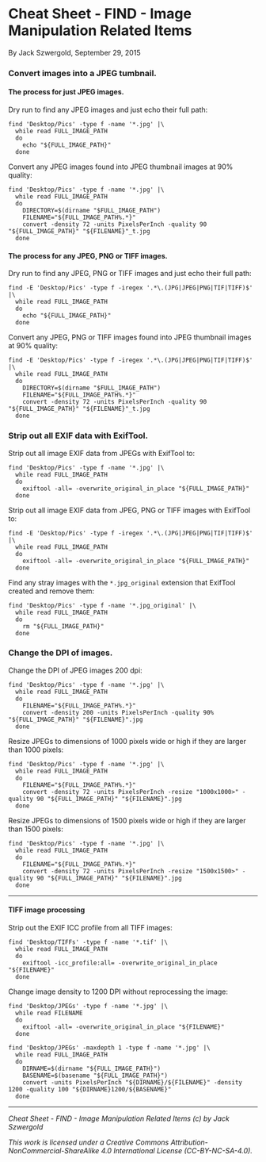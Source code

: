 # Cheat Sheet - FIND - Image Manipulation Related Items

By Jack Szwergold, September 29, 2015

### Convert images into a JPEG tumbnail.

#### The process for just JPEG images.

Dry run to find any JPEG images and just echo their full path:

	find 'Desktop/Pics' -type f -name '*.jpg' |\
	  while read FULL_IMAGE_PATH
	  do
	    echo "${FULL_IMAGE_PATH}"
	  done

Convert any JPEG images found into JPEG thumbnail images at 90% quality:

	find 'Desktop/Pics' -type f -name '*.jpg' |\
	  while read FULL_IMAGE_PATH
	  do
	    DIRECTORY=$(dirname "$FULL_IMAGE_PATH")
	    FILENAME="${FULL_IMAGE_PATH%.*}"
	    convert -density 72 -units PixelsPerInch -quality 90 "${FULL_IMAGE_PATH}" "${FILENAME}"_t.jpg
	  done

#### The process for any JPEG, PNG or TIFF images.

Dry run to find any JPEG, PNG or TIFF images and just echo their full path:

	find -E 'Desktop/Pics' -type f -iregex '.*\.(JPG|JPEG|PNG|TIF|TIFF)$' |\
	  while read FULL_IMAGE_PATH
	  do
	    echo "${FULL_IMAGE_PATH}"
	  done

Convert any JPEG, PNG or TIFF images found into JPEG thumbnail images at 90% quality:

	find -E 'Desktop/Pics' -type f -iregex '.*\.(JPG|JPEG|PNG|TIF|TIFF)$' |\
	  while read FULL_IMAGE_PATH
	  do
	    DIRECTORY=$(dirname "$FULL_IMAGE_PATH")
	    FILENAME="${FULL_IMAGE_PATH%.*}"
	    convert -density 72 -units PixelsPerInch -quality 90 "${FULL_IMAGE_PATH}" "${FILENAME}"_t.jpg
	  done

### Strip out all EXIF data with ExifTool.

Strip out all image EXIF data from JPEGs with ExifTool to:

	find 'Desktop/Pics' -type f -name '*.jpg' |\
	  while read FULL_IMAGE_PATH
	  do
	    exiftool -all= -overwrite_original_in_place "${FULL_IMAGE_PATH}"
	  done

Strip out all image EXIF data from JPEG, PNG or TIFF images with ExifTool to:

	find -E 'Desktop/Pics' -type f -iregex '.*\.(JPG|JPEG|PNG|TIF|TIFF)$' |\
	  while read FULL_IMAGE_PATH
	  do
	    exiftool -all= -overwrite_original_in_place "${FULL_IMAGE_PATH}"
	  done

Find any stray images with the `*.jpg_original` extension that ExifTool created and remove them:

	find 'Desktop/Pics' -type f -name '*.jpg_original' |\
	  while read FULL_IMAGE_PATH
	  do
	    rm "${FULL_IMAGE_PATH}"
	  done

### Change the DPI of images.

Change the DPI of JPEG images 200 dpi:

	find 'Desktop/Pics' -type f -name '*.jpg' |\
	  while read FULL_IMAGE_PATH
	  do
	    FILENAME="${FULL_IMAGE_PATH%.*}"
	    convert -density 200 -units PixelsPerInch -quality 90% "${FULL_IMAGE_PATH}" "${FILENAME}".jpg
	  done

Resize JPEGs to dimensions of 1000 pixels wide or high if they are larger than 1000 pixels:

	find 'Desktop/Pics' -type f -name '*.jpg' |\
	  while read FULL_IMAGE_PATH
	  do
	    FILENAME="${FULL_IMAGE_PATH%.*}"
	    convert -density 72 -units PixelsPerInch -resize "1000x1000>" -quality 90 "${FULL_IMAGE_PATH}" "${FILENAME}".jpg
	  done

Resize JPEGs to dimensions of 1500 pixels wide or high if they are larger than 1500 pixels:

	find 'Desktop/Pics' -type f -name '*.jpg' |\
	  while read FULL_IMAGE_PATH
	  do
	    FILENAME="${FULL_IMAGE_PATH%.*}"
	    convert -density 72 -units PixelsPerInch -resize "1500x1500>" -quality 90 "${FULL_IMAGE_PATH}" "${FILENAME}".jpg
	  done
***

#### TIFF image processing

Strip out the EXIF ICC profile from all TIFF images:

	find 'Desktop/TIFFs' -type f -name '*.tif' |\
	  while read FULL_IMAGE_PATH
	  do
	    exiftool -icc_profile:all= -overwrite_original_in_place "${FILENAME}"
	  done

Change image density to 1200 DPI without reprocessing the image:

	find 'Desktop/JPEGs' -type f -name '*.jpg' |\
	  while read FILENAME
	  do
	    exiftool -all= -overwrite_original_in_place "${FILENAME}"
	  done

	find 'Desktop/JPEGs' -maxdepth 1 -type f -name '*.jpg' |\
	  while read FULL_IMAGE_PATH
	  do
	    DIRNAME=$(dirname "${FULL_IMAGE_PATH}")
	    BASENAME=$(basename "${FULL_IMAGE_PATH}")
	    convert -units PixelsPerInch "${DIRNAME}/${FILENAME}" -density 1200 -quality 100 "${DIRNAME}1200/${BASENAME}"
	  done

***

*Cheat Sheet - FIND - Image Manipulation Related Items (c) by Jack Szwergold*

*This work is licensed under a Creative Commons Attribution-NonCommercial-ShareAlike 4.0 International License (CC-BY-NC-SA-4.0).*